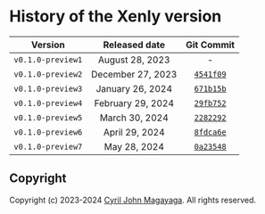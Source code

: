 # History of the Xenly version

| Version           | Released date      | Git Commit                                                                                     |
|:-----------------:|:------------------:|:----------------------------------------------------------------------------------------------:|
| `v0.1.0-preview1` | August 28, 2023    | -                                                                                              |
| `v0.1.0-preview2` | December 27, 2023  | [`4541f09`](https://github.com/Magayaga/xenly/commit/4541f09af8e96e06399aec41cd257f16716b2ac7) |
| `v0.1.0-preview3` | January 26, 2024   | [`671b15b`](https://github.com/Magayaga/xenly/commit/671b15bb7c8c4465b9d2be7d3323dfffd8972919) |
| `v0.1.0-preview4` | February 29, 2024  | [`29fb752`](https://github.com/Magayaga/xenly/commit/29fb7528a046d7c81263e10a604dce4455ecea22) |
| `v0.1.0-preview5` | March 30, 2024     | [`2282292`](https://github.com/Magayaga/xenly/commit/228229200a6b3d15c44eb2a631c5eca556084457) |
| `v0.1.0-preview6` | April 29, 2024     | [`8fdca6e`](https://github.com/Magayaga/xenly/commit/8fdca6e66b0f15e73e4e8689a2522ec6b4c6695a) |
| `v0.1.0-preview7` | May 28, 2024       | [`0a23548`](https://github.com/Magayaga/xenly/commit/0a235485c1a9f9097a42105d4e6e72231c8f8f16) |

## Copyright
Copyright (c) 2023-2024 [Cyril John Magayaga](https://github.com/magayaga). All rights reserved.
